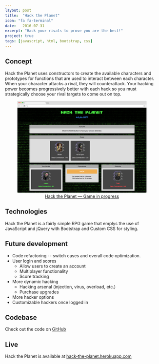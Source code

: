```yaml
---
layout: post
title:  "Hack the Planet"
icon: "fa fa-terminal"
date:   2016-07-31
excerpt: "Hack your rivals to prove you are the best!"
project: true
tags: [javascript, html, bootstrap, css]
---
```

## Concept
Hack the Planet uses constructors to create the available characters and prototypes for functions that are used to interact between each character. When your character attacks a rival, they will counterattack. Your hacking power becomes progressively better with each hack so you must strategically choose your rival targets to come out on top.

<center>
<figure>
	<a href="https://hack-the-planet.herokuapp.com/"><img src="../assets/img/projects/htp.png"></a>
	<figcaption><a href="https://hack-the-planet.herokuapp.com/" title="Travel Aegis Dashboard">Hack the Planet — Game in progress</a></figcaption>
</figure>
</center>

## Technologies
Hack the Planet is a fairly simple RPG game that emplys the use of JavaScript and jQuery with Bootstrap and Custom CSS for styling.

## Future development
* Code refactoring -- switch cases and overall code optimization.
* User login and scores
  * Allow users to create an account
  * Multiplayer functionality
  * Score tracking
* More dynamic hacking
  * Hacking arsenal (injection, virus, overload, etc.)
  * Purchase upgrades
* More hacker options
* Customizable hackers once logged in

## Codebase
Check out the code on [GitHub](https://github.com/neurohacked/hack-the-planet)

## Live

Hack the Planet is available at [hack-the-planet.herokuapp.com](https://hack-the-planet.herokuapp.com)
